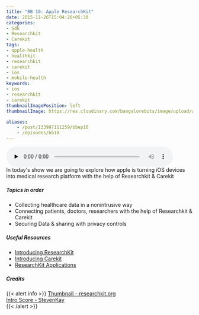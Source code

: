 ```yaml
---
title: "BB 10: Apple ResearchKit"
date: 2015-11-26T15:04:20+05:30
categories:
- Sdk
- Researchkit
- Carekit
tags:
- apple-health
- healthkit
- researchkit
- carekit
- ios
- mobile-health
keywords:
- ios
- researchkit
- carekit
thumbnailImagePosition: left
thumbnailImage: https://res.cloudinary.com/bangalorebits/image/upload/w_900,h_900,c_fill,r_max/v1517410303/bb-episode-assets/bb10-thumbnail.png

aliases:
    - /post/133997111259/bbep10
    - /episodes/bb10
---
```

<audio controls="controls" controls style="width: 450px;" preload="none" id="audio_player"><source  src='http://s3-ap-southeast-1.amazonaws.com/bangalorebits/2015/BB_EP10_2015-48.mp3' type="audio/mp3">  </audio>
<BR>
In today's show we are going to explore how apple is turning iOS devices into medical research platform with the help of Researchkit & Carekit
<!--more-->
##### Topics in order
- Collecting healthcare data in a nonintrusive way
- Connecting patients, doctors, researchers with the help of Researchkit & Carekit
- Securing Data & sharing with privacy controls

##### Useful Resources
  - [Introducing ResearchKit](http://researchkit.org)
  - [Introducing Carekit](http://carekit.org)
  - [ResearchKit Applications](http://researchkit.org/blog.html)


##### Credits

{{< alert info  >}}
  [Thumbnail - researchkit.org](https://www.blog.google/press/) <BR>
  [Intro Score - StevenKay](https://plus.google.com/+StevenKay_Detachment)<BR>
{{< /alert >}}
